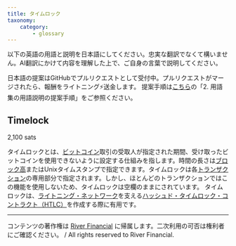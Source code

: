 ```yaml
---
title: タイムロック
taxonomy:
    category:
        - glossary
---
```


以下の英語の用語と説明を日本語にしてください。忠実な翻訳でなくて構いません。AI翻訳にかけて内容を理解した上で、ご自身の言葉で説明してください。

日本語の提案はGitHubでプルリクエストとして受付中。プルリクエストがマージされたら、報酬をライトニング⚡️送金します。
提案手順は[こちら](https://github.com/lostinbitcoin/categories/wiki)の「2. 用語集の用語説明の提案手順」をご参照ください。

## Timelock
2,100 sats

タイムロックとは、[ビットコイン](https://lostinbitcoin.sakuraweb.com/glossary/bitcoin-2/)取引の受取人が指定された期間、受け取ったビットコインを使用できないように設定する仕組みを指します。時間の長さは[ブロック高](https://lostinbitcoin.sakuraweb.com/glossary/block_height/)またはUnixタイムスタンプで指定できます。タイムロックは各[トランザクション](https://lostinbitcoin.sakuraweb.com/glossary/transaction/)の専用部分で指定されます。しかし、ほとんどのトランザクションではこの機能を使用しないため、タイムロックは空欄のままにされています。 タイムロックは、[ライトニング・ネットワーク](https://lostinbitcoin.sakuraweb.com/glossary/lightning_network/)を支える[ハッシュド・タイムロック・コントラクト（HTLC）](https://lostinbitcoin.sakuraweb.com/glossary/htlc/)を作成する際に有用です。

---
コンテンツの著作権は [River Financial](https://river.com/) に帰属します。二次利用の可否は権利者にご確認ください。 / All rights reserved to River Financial.
